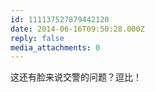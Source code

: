 ```yaml
---
id: 111137527879442120
date: 2014-06-16T09:50:28.000Z
reply: false
media_attachments: 0
---
```


这还有脸来说交警的问题？逗比！

